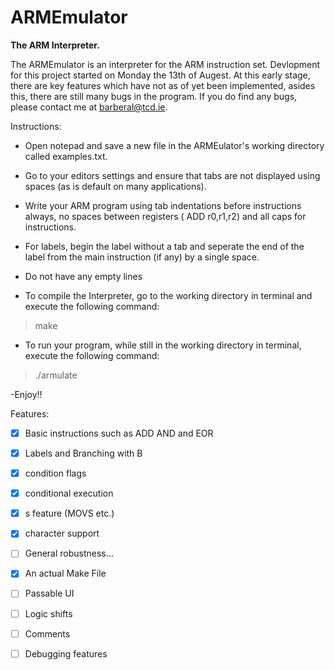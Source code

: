 # ARMEmulator
**The ARM Interpreter.**

The ARMEmulator is an interpreter for the ARM instruction set. Devlopment for this project started on Monday the 13th of Augest. At this early stage, there are key features which have not as of yet been implemented, asides this, there are still many bugs in the program. If you do find any bugs, please contact me at barberal@tcd.ie.

Instructions:

- Open notepad and save a new file in the ARMEulator's working directory called examples.txt.

- Go to your editors settings and ensure that tabs are not displayed using spaces (as is default on many applications).

- Write your ARM program using tab indentations before instructions always, no spaces between registers ( ADD r0,r1,r2) and all caps for instructions.

- For labels, begin the label without a tab and seperate the end of the label from the main instruction (if any) by a single space.

- Do not have any empty lines

- To compile the Interpreter, go to the working directory in terminal and execute the following command:

> make

- To run your program, while still in the working directory in terminal, execute the following command:

>./armulate

-Enjoy!!


Features: 

 - [X] Basic instructions such as ADD AND and EOR
 
 - [X] Labels and Branching with B

 - [X] condition flags
 
 - [X] conditional execution

 - [X] s feature (MOVS etc.)

 - [X] character support

 - [ ] General robustness...

 - [X] An actual Make File

 - [ ] Passable UI

 - [ ] Logic shifts

 - [ ] Comments

 - [ ] Debugging features

